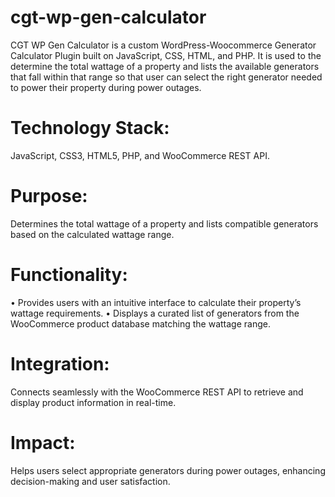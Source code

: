 # **cgt-wp-gen-calculator**
CGT WP Gen Calculator is a custom WordPress-Woocommerce Generator Calculator Plugin built on JavaScript, CSS, HTML, and PHP. It is used to the determine the total wattage of a property and lists the available generators that fall within that range so that user can select the right generator needed to power their property during power outages.

# **Technology Stack:** 
JavaScript, CSS3, HTML5, PHP, and WooCommerce REST API.

# **Purpose:** 
Determines the total wattage of a property and lists compatible generators based on the calculated wattage range.

# **Functionality:**
•	Provides users with an intuitive interface to calculate their property’s wattage requirements.
•	Displays a curated list of generators from the WooCommerce product database matching the wattage range.

# **Integration:** 
Connects seamlessly with the WooCommerce REST API to retrieve and display product information in real-time.

# **Impact:** 
Helps users select appropriate generators during power outages, enhancing decision-making and user satisfaction.
